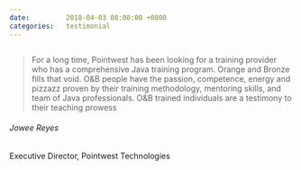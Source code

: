 ```yaml
---
date:         2018-04-03 08:00:00 +0800
categories:   testimonial
---
```

<!-- Do not leave new lines after each element. Elements after new lines will not be rendered. -->
<div class="testimonial-panel">
    <div class="testimonial-content">
        <img class="design-element1" src="{{ "assets/img/ico-blockquote.svg" | relative_url }}" alt="">
        <blockquote>
            For a long time, Pointwest has been looking for a training provider who has a comprehensive Java training program. Orange and Bronze fills that void. O&B people have the passion, competence, energy and pizzazz proven by their training methodology, mentoring skills, and team of Java professionals. O&B trained individuals are a testimony to their teaching prowess
        </blockquote>
        <h6 class="name">Jowee Reyes</h6>
        <span>Executive Director, Pointwest Technologies</span>
    </div>
    <div class="testimonial-image">
        <img src="{{ "assets/img/client-1.png" | relative_url }}" alt="">
    </div>
</div>